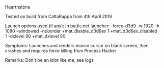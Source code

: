 Hearthstone

Tested on build from CattaRappa from 4th April 2019

Launch options used (if any):
In battle.net launcher:
-force-d3d9 -w 1920 -h 1080 -windowed -noborder +mat_disable_d3d9ex 1 +mat_d3d9ex_disabled 1 -dxlevel 90 +mat_dxlevel 90

Symptoms:
Launches and renders mouse cursor on blank screen, then crashes and requires force killing from Process Hacker


Remarks:
Don't be an idiot like me; see logs

